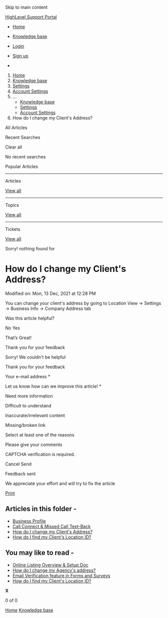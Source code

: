 Skip to main content

[ HighLevel Support Portal ](https://help.gohighlevel.com)

  * [ Home ](/support/home)
  * [ Knowledge base ](/support/solutions)

  * [Login](/support/login)
  * [Sign up](/support/signup)
  * 

  1. [Home](/support/home)
  2. [Knowledge base](/support/solutions)
  3. [Settings](/support/solutions/48000449595)
  4. [Account Settings](/support/solutions/folders/48000666030)
  5. ... 
     * [Knowledge base](/support/solutions)
     * [Settings](/support/solutions/48000449595)
     * [Account Settings](/support/solutions/folders/48000666030)
  6. How do I change my Client's Address?

All  Articles 

Recent Searches

Clear all

No recent searches

Popular Articles

* * *

Articles

[View all](/support/search/solutions)

* * *

Topics

[View all](/support/search/topics)

* * *

Tickets

[View all](/support/search/tickets)

Sorry! nothing found for   

# How do I change my Client's Address?

Modified on: Mon, 13 Dec, 2021 at 12:28 PM

You can change your client's address by going to Location View -> Settings -> Business Info -> Company Address tab

Was this article helpful?

No  Yes 

That’s Great!

Thank you for your feedback

Sorry! We couldn't be helpful

Thank you for your feedback

Your e-mail address *

Let us know how can we improve this article! *

Need more information 

Difficult to understand 

Inaccurate/irrelevant content 

Missing/broken link 

Select at least one of the reasons 

Please give your comments 

CAPTCHA verification is required. 

Cancel  Send 

Feedback sent

We appreciate your effort and will try to fix the article

[Print](javascript:print\(\))

## Articles in this folder -

  * [Business Profile](/support/solutions/articles/48000982605-business-profile)
  * [Call Connect & Missed Call Text-Back](/support/solutions/articles/48001197248-call-connect-missed-call-text-back)
  * [How do I change my Client's Address?](/support/solutions/articles/48001204293-how-do-i-change-my-client-s-address-)
  * [How do I find my Client's Location ID?](/support/solutions/articles/48001204848-how-do-i-find-my-client-s-location-id-)

## You may like to read -

  * [Online Listing Overview & Setup Doc](/support/solutions/articles/48001196389-online-listing-overview-setup-doc)
  * [How do I change my Agency's address?](/support/solutions/articles/48001204291-how-do-i-change-my-agency-s-address-)
  * [Email Verification feature in Forms and Surveys](/support/solutions/articles/155000002668-email-verification-feature-in-forms-and-surveys)
  * [How do I find my Client's Location ID?](/support/solutions/articles/48001204848-how-do-i-find-my-client-s-location-id-)

**X**

0 of 0 []()

[Home](/support/home) [Knowledge base](/support/solutions)
